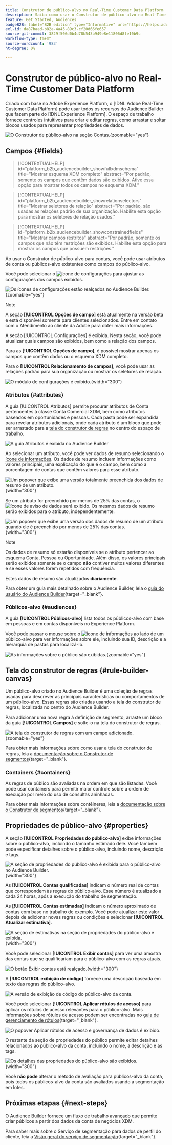 ```yaml
---
title: Construtor de público-alvo no Real-Time Customer Data Platform
description: Saiba como usar o Construtor de público-alvo no Real-Time Customer Data Platform para criar públicos-alvo.
feature: Get Started, Audiences
badgeB2B: label="B2B edition" type="Informative" url="https://helpx.adobe.com/legal/product-descriptions/real-time-customer-data-platform-b2b-edition-prime-and-ultimate-packages.html newtab=true"
exl-id: da87baad-b82a-4a45-89c3-cf20d66fe657
source-git-commit: 3829f506d0b4d78b543b949e8e11806d8fe10b9c
workflow-type: tm+mt
source-wordcount: '983'
ht-degree: 0%

---
```


# Construtor de público-alvo no Real-Time Customer Data Platform

Criado com base no Adobe Experience Platform, o [!DNL Adobe Real-Time Customer Data Platform] pode usar todos os recursos do Audience Builder que fazem parte do [!DNL Experience Platform]. O espaço de trabalho fornece controles intuitivos para criar e editar regras, como arrastar e soltar blocos usados para representar propriedades de dados.

![O Construtor de público-alvo na seção Contas.](../assets/segmentation/audience-builder/audience-builder.png){zoomable="yes"}

## Campos {#fields}

>[!CONTEXTUALHELP]
>id="platform_b2b_audiencebuilder_showfullxdmschema"
>title="Mostrar esquema XDM completo"
>abstract="Por padrão, somente os campos que contêm dados são exibidos. Ative essa opção para mostrar todos os campos no esquema XDM."

>[!CONTEXTUALHELP]
>id="platform_b2b_audiencebuilder_showrelationselectors"
>title="Mostrar seletores de relação"
>abstract="Por padrão, são usadas as relações padrão de sua organização. Habilite esta opção para mostrar os seletores de relação usados."

>[!CONTEXTUALHELP]
>id="platform_b2b_audiencebuilder_showconstrainedfields"
>title="Mostrar campos restritos"
>abstract="Por padrão, somente os campos que não têm restrições são exibidos. Habilite esta opção para mostrar os campos que possuem restrições."

Ao usar o Construtor de público-alvo para contas, você pode usar atributos de conta ou públicos-alvo existentes como campos do público-alvo.

Você pode selecionar o ![ícone de configurações](../../images/icons/settings.png) para ajustar as configurações dos campos exibidos.

![Os ícones de configurações estão realçados no Audience Builder.](../assets/segmentation/audience-builder/select-settings.png){zoomable="yes"}

>[!NOTE]
>
>A seção **[!UICONTROL Opções de campo]** está atualmente na versão beta e está disponível somente para clientes selecionados. Entre em contato com o Atendimento ao cliente da Adobe para obter mais informações.

A seção [!UICONTROL Configurações] é exibida. Nesta seção, você pode atualizar quais campos são exibidos, bem como a relação dos campos.

Para as **[!UICONTROL Opções de campo]**, é possível mostrar apenas os campos que contêm dados ou o esquema XDM completo.

Para o **[!UICONTROL Relacionamento de campos]**, você pode usar as relações padrão para sua organização ou mostrar os seletores de relação.

![O módulo de configurações é exibido.](../assets/segmentation/audience-builder/settings.png){width="300"}

### Atributos {#attributes}

A guia [!UICONTROL Atributos] permite procurar atributos de Conta pertencentes à classe Conta Comercial XDM, bem como atributos baseados em oportunidades e pessoas. Cada pasta pode ser expandida para revelar atributos adicionais, onde cada atributo é um bloco que pode ser arrastado para a [tela do construtor de regras](#rule-builder-canvas) no centro do espaço de trabalho.

![A guia Atributos é exibida no Audience Builder](../assets/segmentation/audience-builder/attributes.png)

Ao selecionar um atributo, você pode ver dados de resumo selecionando o [ícone de informações](../../images/icons/info.png). Os dados de resumo incluem informações como valores principais, uma explicação do que é o campo, bem como a porcentagem de contas que contêm valores para esse atributo.

![Um popover que exibe uma versão totalmente preenchida dos dados de resumo de um atributo.](../assets/segmentation/audience-builder/full-summary-data.png){width="300"}

Se um atributo for preenchido por menos de 25% das contas, o ![ícone de aviso de dados](../../images/icons/data-notice.png) será exibido. Os mesmos dados de resumo serão exibidos para o atributo, independentemente.

![Um popover que exibe uma versão dos dados de resumo de um atributo quando ele é preenchido por menos de 25% das contas.](../assets/segmentation/audience-builder/empty-summary-data.png){width="300"}

>[!NOTE]
>
>Os dados de resumo só estarão disponíveis se o atributo pertencer ao esquema Conta, Pessoa ou Oportunidade. Além disso, os valores principais serão exibidos somente se o campo **não** contiver muitos valores diferentes e se esses valores forem repetidos com frequência.
>
>Estes dados de resumo são atualizados **diariamente**.

Para obter um guia mais detalhado sobre o Audience Builder, leia o [guia do usuário do Audience Builder](../../segmentation/ui/segment-builder.md){target="_blank"}.

### Públicos-alvo {#audiences}

A guia **[!UICONTROL Públicos-alvo]** lista todos os públicos-alvo com base em pessoas e em contas disponíveis no Experience Platform.

Você pode passar o mouse sobre o ![ícone de informações](../../images/icons/info.png) ao lado de um público-alvo para ver informações sobre ele, incluindo sua ID, descrição e a hierarquia de pastas para localizá-lo.

![As informações sobre o público são exibidas.](../assets/segmentation/audience-builder/audience-information.png){zoomable="yes"}

## Tela do construtor de regras {#rule-builder-canvas}

Um público-alvo criado no Audience Builder é uma coleção de regras usadas para descrever as principais características ou comportamentos de um público-alvo. Essas regras são criadas usando a tela do construtor de regras, localizada no centro do Audience Builder.

Para adicionar uma nova regra à definição de segmento, arraste um bloco da guia **[!UICONTROL Campos]** e solte-o na tela do construtor de regras.

![A tela do construtor de regras com um campo adicionado.](../assets/segmentation/audience-builder/added-field.png){zoomable="yes"}

Para obter mais informações sobre como usar a tela do construtor de regras, leia a [documentação sobre o Construtor de segmentos](../../segmentation/ui/segment-builder.md#rule-builder-canvas){target="_blank"}.

### Containers {#containers}

As regras de público são avaliadas na ordem em que são listadas. Você pode usar containers para permitir maior controle sobre a ordem de execução por meio do uso de consultas aninhadas.

Para obter mais informações sobre contêineres, leia a [documentação sobre o Construtor de segmentos](../../segmentation/ui/segment-builder.md#containers){target="_blank"}.

## Propriedades de público-alvo {#properties}

A seção **[!UICONTROL Propriedades do público-alvo]** exibe informações sobre o público-alvo, incluindo o tamanho estimado dele. Você também pode especificar detalhes sobre o público-alvo, incluindo nome, descrição e tags.

![A seção de propriedades do público-alvo é exibida para o público-alvo no Audience Builder.](../assets/segmentation/audience-builder/audience-properties.png){width="300"}

As **[!UICONTROL Contas qualificadas]** indicam o número real de contas que correspondem às regras do público-alvo. Esse número é atualizado a cada 24 horas, após a execução do trabalho de segmentação.

As **[!UICONTROL Contas estimadas]** indicam o número aproximado de contas com base no trabalho de exemplo. Você pode atualizar este valor depois de adicionar novas regras ou condições e selecionar **[!UICONTROL Atualizar estimativa]**.

![A seção de estimativas na seção de propriedades do público-alvo é exibida.](../assets/segmentation/audience-builder/account-estimates.png){width="300"}

Você pode selecionar **[!UICONTROL Exibir contas]** para ver uma amostra das contas que se qualificariam para o público-alvo com as regras atuais.

![O botão Exibir contas está realçado.](../assets/segmentation/audience-builder/view-accounts.png){width="300"}

A **[!UICONTROL exibição de código]** fornece uma descrição baseada em texto das regras do público-alvo.

![A versão de exibição de código do público-alvo da conta.](../assets/segmentation/audience-builder/code-view.png)

Você pode selecionar **[!UICONTROL Aplicar rótulos de acesso]** para aplicar os rótulos de acesso relevantes para o público-alvo. Mais informações sobre rótulos de acesso podem ser encontradas no [guia de gerenciamento de rótulos](../../access-control/abac/ui/labels.md){target="_blank"}.

![O popover Aplicar rótulos de acesso e governança de dados é exibido.](../assets/segmentation/audience-builder/apply-access-labels.png)

O restante da seção de propriedades do público permite editar detalhes relacionados ao público-alvo da conta, incluindo o nome, a descrição e as tags.

![Os detalhes das propriedades do público-alvo são exibidos.](../assets/segmentation/audience-builder/audience-details.png){width="300"}

Você **não pode** alterar o método de avaliação para públicos-alvo da conta, pois todos os públicos-alvo da conta são avaliados usando a segmentação em lotes.

## Próximas etapas {#next-steps}

O Audience Builder fornece um fluxo de trabalho avançado que permite criar públicos a partir dos dados da conta de negócios XDM.

Para saber mais sobre o Serviço de segmentação para dados de perfil do cliente, leia a [Visão geral do serviço de segmentação](../../segmentation/home.md){target="_blank"}.
